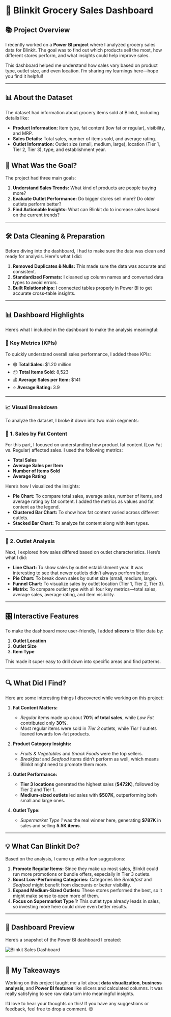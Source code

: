 # 🌟 Blinkit Grocery Sales Dashboard

## 📚 Project Overview

I recently worked on a **Power BI project** where I analyzed grocery sales data for Blinkit. The goal was to find out which products sell the most, how different stores perform, and what insights could help improve sales.

This dashboard helped me understand how sales vary based on product type, outlet size, and even location. I’m sharing my learnings here—hope you find it helpful!

---
## 📊 About the Dataset  

The dataset had information about grocery items sold at Blinkit, including details like:  

- **Product Information:** Item type, fat content (low fat or regular), visibility, and MRP.  
- **Sales Details:** Total sales, number of items sold, and average rating.  
- **Outlet Information:** Outlet size (small, medium, large), location (Tier 1, Tier 2, Tier 3), type, and establishment year.


## 🎯 What Was the Goal?

The project had three main goals:  

1. **Understand Sales Trends:** What kind of products are people buying more?  
2. **Evaluate Outlet Performance:** Do bigger stores sell more? Do older outlets perform better?  
3. **Find Actionable Insights:** What can Blinkit do to increase sales based on the current trends?  

---

## 🛠️ Data Cleaning & Preparation

Before diving into the dashboard, I had to make sure the data was clean and ready for analysis. Here's what I did:

1. **Removed Duplicates & Nulls:** This made sure the data was accurate and consistent.  
2. **Standardized Formats:** I cleaned up column names and converted data types to avoid errors.  
3. **Built Relationships:** I connected tables properly in Power BI to get accurate cross-table insights.  

---

## 📊 Dashboard Highlights

Here’s what I included in the dashboard to make the analysis meaningful:

### 🔑 Key Metrics (KPIs)
To quickly understand overall sales performance, I added these KPIs:

- 🟢 **Total Sales:** $1.20 million  
- 📦 **Total Items Sold:** 8,523  
- 💰 **Average Sales per Item:** $141  
- ⭐ **Average Rating:** 3.9  

---

### 📈 Visual Breakdown
To analyze the dataset, I broke it down into two main segments:  

### 🥑 1. Sales by Fat Content  

For this part, I focused on understanding how product fat content (Low Fat vs. Regular) affected sales. I used the following metrics:  

- **Total Sales**  
- **Average Sales per Item**  
- **Number of Items Sold**  
- **Average Rating**  

Here’s how I visualized the insights:  

- **Pie Chart:** To compare total sales, average sales, number of items, and average rating by fat content. I added the metrics as values and fat content as the legend.  
- **Clustered Bar Chart:** To show how fat content varied across different outlets.  
- **Stacked Bar Chart:** To analyze fat content along with item types.  

---

### 🏪 2. Outlet Analysis  

Next, I explored how sales differed based on outlet characteristics. Here’s what I did:  

- **Line Chart:** To show sales by outlet establishment year. It was interesting to see that newer outlets didn’t always perform better.  
- **Pie Chart:** To break down sales by outlet size (small, medium, large).  
- **Funnel Chart:** To visualize sales by outlet location (Tier 1, Tier 2, Tier 3).  
- **Matrix:** To compare outlet type with all four key metrics—total sales, average sales, average rating, and item visibility.  

---


## 🎛️ Interactive Features  

To make the dashboard more user-friendly, I added **slicers** to filter data by:  

1. **Outlet Location**  
2. **Outlet Size**  
3. **Item Type**  

This made it super easy to drill down into specific areas and find patterns.  


---

## 🔍 What Did I Find?

Here are some interesting things I discovered while working on this project:

1. **Fat Content Matters:**  
   - *Regular* items made up about **70% of total sales**, while *Low Fat* contributed only **30%**.  
   - Most regular items were sold in *Tier 3* outlets, while *Tier 1* outlets leaned towards low-fat products.  

2. **Product Category Insights:**  
   - *Fruits & Vegetables* and *Snack Foods* were the top sellers.  
   - *Breakfast* and *Seafood* items didn’t perform as well, which means Blinkit might need to promote them more.  

3. **Outlet Performance:**  
   - **Tier 3 locations** generated the highest sales (**$472K**), followed by Tier 2 and Tier 1.  
   - **Medium-sized outlets** led sales with **$507K**, outperforming both small and large ones.  

4. **Outlet Type:**  
   - *Supermarket Type 1* was the real winner here, generating **$787K** in sales and selling **5.5K items**.  

---

## 💡 What Can Blinkit Do?

Based on the analysis, I came up with a few suggestions:

1. **Promote Regular Items:** Since they make up most sales, Blinkit could run more promotions or bundle offers, especially in Tier 3 outlets.  
2. **Boost Low-Performing Categories:** Categories like *Breakfast* and *Seafood* might benefit from discounts or better visibility.  
3. **Expand Medium-Sized Outlets:** These stores performed the best, so it might make sense to open more of them.  
4. **Focus on Supermarket Type 1:** This outlet type already leads in sales, so investing more here could drive even better results.  

---

## 🎨 Dashboard Preview

Here’s a snapshot of the Power BI dashboard I created:  

![Blinkit Sales Dashboard](Blinkit_Sales_Dashboard.png)

---

## 🚀 My Takeaways

Working on this project taught me a lot about **data visualization**, **business analysis**, and **Power BI features** like slicers and calculated columns. It was really satisfying to see raw data turn into meaningful insights.  

I’d love to hear your thoughts on this! If you have any suggestions or feedback, feel free to drop a comment. 😊  
